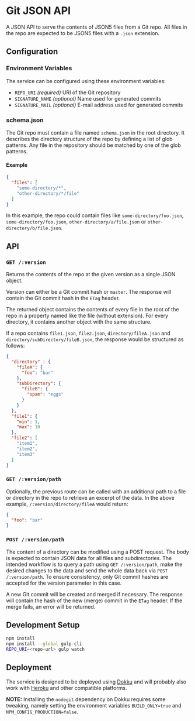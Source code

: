 # Git JSON API

A JSON API to serve the contents of JSON5 files from a Git repo. All files in the repo are expected to be JSON5 files with a `.json` extension.

## Configuration

### Environment Variables

The service can be configured using these environment variables:

* `REPO_URI` _(required)_ URI of the Git repository
* `SIGNATURE_NAME` _(optional)_ Name used for generated commits
* `SIGNATURE_MAIL` _(optional)_ E-mail address used for generated commits

### schema.json

The Git repo must contain a file named `schema.json` in the root directory. It describes the directory structure of the repo by defining a list of glob patterns. Any file in the repository should be matched by one of the glob patterns.

#### Example

```json
{
  "files": [
    "some-directory/*",
    "other-directory/*/file"
  ]
}
```

In this example, the repo could contain files like `some-directory/foo.json`, `some-directory/foo.json`, `other-directory/a/file.json` or `other-directory/b/file.json`.

## API

### `GET /:version`

Returns the contents of the repo at the given version as a single JSON object.

Version can either be a Git commit hash or `master`. The response will contain the Git commit hash in the `ETag` header.

The returned object contains the contents of every file in the root of the repo in a property named like the file (without extension). For every directory, it contains another object with the same structure.

If a repo contains `file1.json`, `file2.json`, `directory/fileA.json` and `directory/subDirectory/fileB.json`, the response would be structured as follows:

```json
{
  "directory" : {
    "fileA": {
      "foo": "bar"
    },
    "subDirectory": {
      "fileB": {
        "spam": "eggs"
      }
    }
  },
  "file1": {
    "min": 1,
    "max": 10
  },
  "file2": [
    "item1",
    "item2",
    "item3"
  ]
}
```

### `GET /:version/path`

Optionally, the previous route can be called with an additional path to a file or directory in the repo to retrieve an excerpt of the data. In the above example, `/:version/directory/fileA` would return:

```json
{
  "foo": "bar"
}
```

### `POST /:version/path`

The content of a directory can be modified using a POST request. The body is expected to contain JSON data for all files and subdirectories. The intended workflow is to query a path using `GET /:version/path`, make the desired changes to the data and send the whole data back via `POST /:version/path`. To ensure consistency, only Git commit hashes are accepted for the version parameter in this case.

A new Git commit will be created and merged if necessary. The response will contain the hash of the new (merge) commit in the `ETag` header. If the merge fails, an error will be returned.

## Development Setup

```bash
npm install
npm install --global gulp-cli
REPO_URI=<repo-url> gulp watch
```

## Deployment

The service is designed to be deployed using [Dokku](http://dokku.viewdocs.io/dokku/) and will probably also work with [Heroku](https://www.heroku.com/) and other compatible platforms.

**NOTE:** Installing the `nodegit` dependency on Dokku requires some tweaking, namely setting the environment variables `BUILD_ONLY=true` and `NPM_CONFIG_PRODUCTION=false`.

